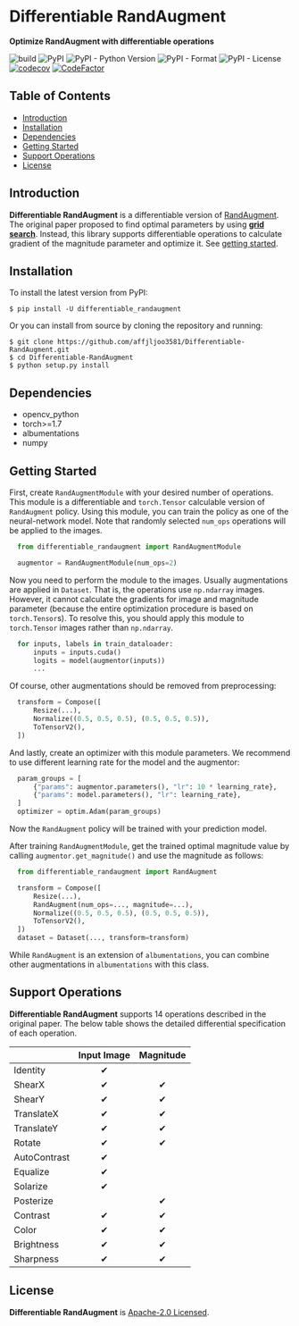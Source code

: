 # Differentiable RandAugment
**Optimize RandAugment with differentiable operations**

![build](https://github.com/affjljoo3581/Differentiable-RandAugment/workflows/build/badge.svg)
![PyPI](https://img.shields.io/pypi/v/differentiable_randaugment)
![PyPI - Python Version](https://img.shields.io/pypi/pyversions/differentiable_randaugment)
![PyPI - Format](https://img.shields.io/pypi/format/differentiable_randaugment)
![PyPI - License](https://img.shields.io/pypi/l/differentiable_randaugment?color=blue)
[![codecov](https://codecov.io/gh/affjljoo3581/Differentiable-RandAugment/branch/master/graph/badge.svg?token=3VSK8ZF367)](https://codecov.io/gh/affjljoo3581/Differentiable-RandAugment)
[![CodeFactor](https://www.codefactor.io/repository/github/affjljoo3581/differentiable-randaugment/badge)](https://www.codefactor.io/repository/github/affjljoo3581/differentiable-randaugment)

## Table of Contents
  - [Introduction](#introduction)
  - [Installation](#installation)
  - [Dependencies](#dependencies)
  - [Getting Started](#getting-started)
  - [Support Operations](#support-operations)
  - [License](#license)

## Introduction
**Differentiable RandAugment** is a differentiable version of [RandAugment](https://arxiv.org/abs/1909.13719). The original paper proposed to find optimal parameters by using [**grid search**](https://en.wikipedia.org/wiki/Hyperparameter_optimization#Grid_search). Instead, this library supports differentiable operations to calculate gradient of the magnitude parameter and optimize it. See [getting started](#getting-started).

## Installation

To install the latest version from PyPI:

    $ pip install -U differentiable_randaugment

Or you can install from source by cloning the repository and running:

    $ git clone https://github.com/affjljoo3581/Differentiable-RandAugment.git
    $ cd Differentiable-RandAugment
    $ python setup.py install

## Dependencies
- opencv_python
- torch>=1.7
- albumentations
- numpy

## Getting Started

First, create `RandAugmentModule` with your desired number of operations. This module is a differentiable and `torch.Tensor` calculable version of `RandAugment` policy. Using this module, you can train the policy as one of the neural-network model. Note that randomly selected `num_ops` operations will be applied to the images.

```python
  from differentiable_randaugment import RandAugmentModule

  augmentor = RandAugmentModule(num_ops=2)
```

Now you need to perform the module to the images. Usually augmentations are applied in `Dataset`. That is, the operations use `np.ndarray` images. However, it cannot calculate the gradients for image and magnitude parameter (because the entire optimization procedure is based on `torch.Tensor`s). To resolve this, you should apply this module to `torch.Tensor` images rather than `np.ndarray`.

```python
  for inputs, labels in train_dataloader:
      inputs = inputs.cuda()
      logits = model(augmentor(inputs))
      ...
```

Of course, other augmentations should be removed from preprocessing:

```python
  transform = Compose([
      Resize(...),
      Normalize((0.5, 0.5, 0.5), (0.5, 0.5, 0.5)),
      ToTensorV2(),
  ])
```

And lastly, create an optimizer with this module parameters. We recommend to use different learning rate for the model and the augmentor:

```python
  param_groups = [
      {"params": augmentor.parameters(), "lr": 10 * learning_rate},
      {"params": model.parameters(), "lr": learning_rate},
  ]
  optimizer = optim.Adam(param_groups)
```

Now the `RandAugment` policy will be trained with your prediction model.

After training `RandAugmentModule`, get the trained optimal magnitude value by calling `augmentor.get_magnitude()` and use the magnitude as follows:

```python
  from differentiable_randaugment import RandAugment

  transform = Compose([
      Resize(...),
      RandAugment(num_ops=..., magnitude=...),
      Normalize((0.5, 0.5, 0.5), (0.5, 0.5, 0.5)),
      ToTensorV2(),
  ])
  dataset = Dataset(..., transform=transform)
```

While `RandAugment` is an extension of `albumentations`, you can combine other augmentations in `albumentations` with this class.

## Support Operations

**Differentiable RandAugment** supports 14 operations described in the original paper. The below table shows the detailed differential specification of each operation.

|               | Input Image | Magnitude |
|---------------|:-----------:|:---------:|
| Identity      | ✔ |   |
| ShearX        | ✔ | ✔ |
| ShearY        | ✔ | ✔ |
| TranslateX    | ✔ | ✔ |
| TranslateY    | ✔ | ✔ |
| Rotate        | ✔ | ✔ |
| AutoContrast  | ✔ |    |
| Equalize      | ✔ |    |
| Solarize      | ✔ |    |
| Posterize     |    | ✔ |
| Contrast      | ✔ | ✔ |
| Color         | ✔ | ✔ |
| Brightness    | ✔ | ✔ |
| Sharpness     | ✔ | ✔ |

## License
**Differentiable RandAugment** is [Apache-2.0 Licensed](/LICENSE).
